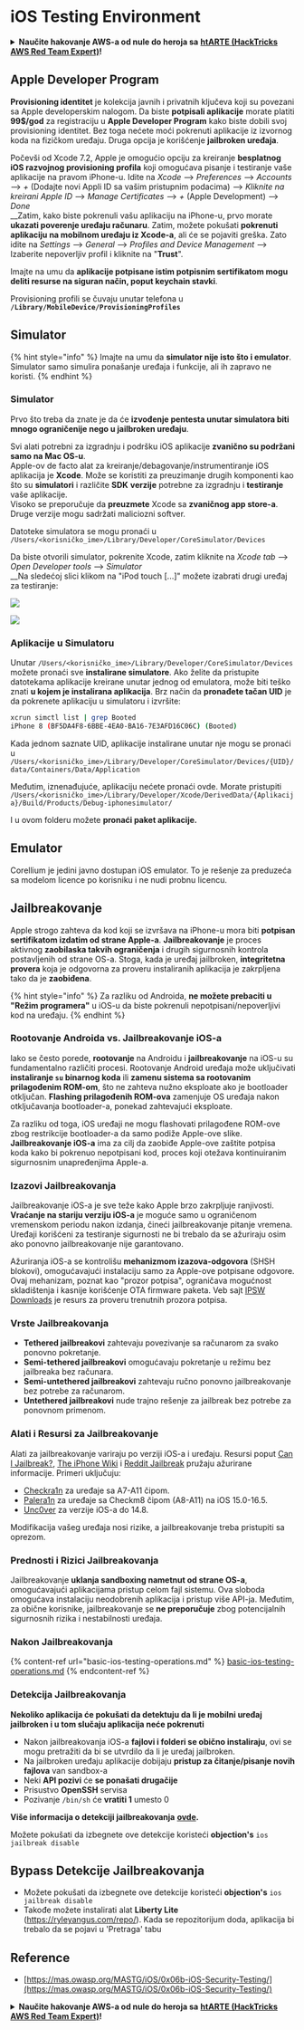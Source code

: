 # iOS Testing Environment

<details>

<summary><strong>Naučite hakovanje AWS-a od nule do heroja sa</strong> <a href="https://training.hacktricks.xyz/courses/arte"><strong>htARTE (HackTricks AWS Red Team Expert)</strong></a><strong>!</strong></summary>

Drugi načini podrške HackTricks-u:

* Ako želite da vidite svoju **kompaniju reklamiranu na HackTricks-u** ili da **preuzmete HackTricks u PDF formatu** proverite [**PLANOVE ZA PRIJAVU**](https://github.com/sponsors/carlospolop)!
* Nabavite [**zvanični PEASS & HackTricks swag**](https://peass.creator-spring.com)
* Otkrijte [**Porodicu PEASS**](https://opensea.io/collection/the-peass-family), našu kolekciju ekskluzivnih [**NFT-ova**](https://opensea.io/collection/the-peass-family)
* **Pridružite se** 💬 [**Discord grupi**](https://discord.gg/hRep4RUj7f) ili [**telegram grupi**](https://t.me/peass) ili nas **pratite** na **Twitteru** 🐦 [**@carlospolopm**](https://twitter.com/hacktricks\_live)**.**
* **Podelite svoje hakovanje trikova slanjem PR-ova na** [**HackTricks**](https://github.com/carlospolop/hacktricks) i [**HackTricks Cloud**](https://github.com/carlospolop/hacktricks-cloud) github repozitorijume.

</details>

## Apple Developer Program

**Provisioning identitet** je kolekcija javnih i privatnih ključeva koji su povezani sa Apple developerskim nalogom. Da biste **potpisali aplikacije** morate platiti **99$/god** za registraciju u **Apple Developer Program** kako biste dobili svoj provisioning identitet. Bez toga nećete moći pokrenuti aplikacije iz izvornog koda na fizičkom uređaju. Druga opcija je korišćenje **jailbroken uređaja**.

Počevši od Xcode 7.2, Apple je omogućio opciju za kreiranje **besplatnog iOS razvojnog provisioning profila** koji omogućava pisanje i testiranje vaše aplikacije na pravom iPhone-u. Idite na _Xcode_ --> _Preferences_ --> _Accounts_ --> _+_ (Dodajte novi Appli ID sa vašim pristupnim podacima) --> _Kliknite na kreirani Apple ID_ --> _Manage Certificates_ --> _+_ (Apple Development) --> _Done_\
\_\_Zatim, kako biste pokrenuli vašu aplikaciju na iPhone-u, prvo morate **ukazati poverenje uređaju računaru**. Zatim, možete pokušati **pokrenuti aplikaciju na mobilnom uređaju iz Xcode-a**, ali će se pojaviti greška. Zato idite na _Settings_ --> _General_ --> _Profiles and Device Management_ --> Izaberite nepoverljiv profil i kliknite na "**Trust**".

Imajte na umu da **aplikacije potpisane istim potpisnim sertifikatom mogu deliti resurse na siguran način, poput keychain stavki**.

Provisioning profili se čuvaju unutar telefona u **`/Library/MobileDevice/ProvisioningProfiles`**

## **Simulator**

{% hint style="info" %}
Imajte na umu da **simulator nije isto što i emulator**. Simulator samo simulira ponašanje uređaja i funkcije, ali ih zapravo ne koristi.
{% endhint %}

### **Simulator**

Prvo što treba da znate je da će **izvođenje pentesta unutar simulatora biti mnogo ograničenije nego u jailbroken uređaju**.

Svi alati potrebni za izgradnju i podršku iOS aplikacije **zvanično su podržani samo na Mac OS-u**.\
Apple-ov de facto alat za kreiranje/debagovanje/instrumentiranje iOS aplikacija je **Xcode**. Može se koristiti za preuzimanje drugih komponenti kao što su **simulatori** i različite **SDK** **verzije** potrebne za izgradnju i **testiranje** vaše aplikacije.\
Visoko se preporučuje da **preuzmete** Xcode sa **zvaničnog app store-a**. Druge verzije mogu sadržati maliciozni softver.

Datoteke simulatora se mogu pronaći u `/Users/<korisničko_ime>/Library/Developer/CoreSimulator/Devices`

Da biste otvorili simulator, pokrenite Xcode, zatim kliknite na _Xcode tab_ --> _Open Developer tools_ --> _Simulator_\
\_\_Na sledećoj slici klikom na "iPod touch \[...]" možete izabrati drugi uređaj za testiranje:

![](<../../.gitbook/assets/image (270).png>)

![](<../../.gitbook/assets/image (520).png>)

### Aplikacije u Simulatoru

Unutar `/Users/<korisničko_ime>/Library/Developer/CoreSimulator/Devices` možete pronaći sve **instalirane simulatore**. Ako želite da pristupite datotekama aplikacije kreirane unutar jednog od emulatora, može biti teško znati **u kojem je instalirana aplikacija**. Brz način da **pronađete tačan UID** je da pokrenete aplikaciju u simulatoru i izvršite:
```bash
xcrun simctl list | grep Booted
iPhone 8 (BF5DA4F8-6BBE-4EA0-BA16-7E3AFD16C06C) (Booted)
```
Kada jednom saznate UID, aplikacije instalirane unutar nje mogu se pronaći u `/Users/<korisničko_ime>/Library/Developer/CoreSimulator/Devices/{UID}/data/Containers/Data/Application`

Međutim, iznenađujuće, aplikaciju nećete pronaći ovde. Morate pristupiti `/Users/<korisničko_ime>/Library/Developer/Xcode/DerivedData/{Aplikacija}/Build/Products/Debug-iphonesimulator/`

I u ovom folderu možete **pronaći paket aplikacije.**

## Emulator

Corellium je jedini javno dostupan iOS emulator. To je rešenje za preduzeća sa modelom licence po korisniku i ne nudi probnu licencu.

## Jailbreakovanje

Apple strogo zahteva da kod koji se izvršava na iPhone-u mora biti **potpisan sertifikatom izdatim od strane Apple-a**. **Jailbreakovanje** je proces aktivnog **zaobilaska takvih ograničenja** i drugih sigurnosnih kontrola postavljenih od strane OS-a. Stoga, kada je uređaj jailbroken, **integritetna provera** koja je odgovorna za proveru instaliranih aplikacija je zakrpljena tako da je **zaobiđena**.

{% hint style="info" %}
Za razliku od Androida, **ne možete prebaciti u "Režim programera"** u iOS-u da biste pokrenuli nepotpisani/nepoverljivi kod na uređaju.
{% endhint %}

### Rootovanje Androida vs. Jailbreakovanje iOS-a

Iako se često porede, **rootovanje** na Androidu i **jailbreakovanje** na iOS-u su fundamentalno različiti procesi. Rootovanje Android uređaja može uključivati **instaliranje `su` binarnog koda** ili **zamenu sistema sa rootovanim prilagođenim ROM-om**, što ne zahteva nužno eksploate ako je bootloader otključan. **Flashing prilagođenih ROM-ova** zamenjuje OS uređaja nakon otključavanja bootloader-a, ponekad zahtevajući eksploate.

Za razliku od toga, iOS uređaji ne mogu flashovati prilagođene ROM-ove zbog restrikcije bootloader-a da samo podiže Apple-ove slike. **Jailbreakovanje iOS-a** ima za cilj da zaobiđe Apple-ove zaštite potpisa koda kako bi pokrenuo nepotpisani kod, proces koji otežava kontinuiranim sigurnosnim unapređenjima Apple-a.

### Izazovi Jailbreakovanja

Jailbreakovanje iOS-a je sve teže kako Apple brzo zakrpljuje ranjivosti. **Vraćanje na stariju verziju iOS-a** je moguće samo u ograničenom vremenskom periodu nakon izdanja, čineći jailbreakovanje pitanje vremena. Uređaji korišćeni za testiranje sigurnosti ne bi trebalo da se ažuriraju osim ako ponovno jailbreakovanje nije garantovano.

Ažuriranja iOS-a se kontrolišu **mehanizmom izazova-odgovora** (SHSH blokovi), omogućavajući instalaciju samo za Apple-ove potpisane odgovore. Ovaj mehanizam, poznat kao "prozor potpisa", ograničava mogućnost skladištenja i kasnije korišćenje OTA firmware paketa. Veb sajt [IPSW Downloads](https://ipsw.me) je resurs za proveru trenutnih prozora potpisa.

### Vrste Jailbreakovanja

* **Tethered jailbreakovi** zahtevaju povezivanje sa računarom za svako ponovno pokretanje.
* **Semi-tethered jailbreakovi** omogućavaju pokretanje u režimu bez jailbreaka bez računara.
* **Semi-untethered jailbreakovi** zahtevaju ručno ponovno jailbreakovanje bez potrebe za računarom.
* **Untethered jailbreakovi** nude trajno rešenje za jailbreak bez potrebe za ponovnom primenom.

### Alati i Resursi za Jailbreakovanje

Alati za jailbreakovanje variraju po verziji iOS-a i uređaju. Resursi poput [Can I Jailbreak?](https://canijailbreak.com), [The iPhone Wiki](https://www.theiphonewiki.com) i [Reddit Jailbreak](https://www.reddit.com/r/jailbreak/) pružaju ažurirane informacije. Primeri uključuju:

* [Checkra1n](https://checkra.in/) za uređaje sa A7-A11 čipom.
* [Palera1n](https://palera.in/) za uređaje sa Checkm8 čipom (A8-A11) na iOS 15.0-16.5.
* [Unc0ver](https://unc0ver.dev/) za verzije iOS-a do 14.8.

Modifikacija vašeg uređaja nosi rizike, a jailbreakovanje treba pristupiti sa oprezom.

### Prednosti i Rizici Jailbreakovanja

Jailbreakovanje **uklanja sandboxing nametnut od strane OS-a**, omogućavajući aplikacijama pristup celom fajl sistemu. Ova sloboda omogućava instalaciju neodobrenih aplikacija i pristup više API-ja. Međutim, za obične korisnike, jailbreakovanje se **ne preporučuje** zbog potencijalnih sigurnosnih rizika i nestabilnosti uređaja.

### **Nakon Jailbreakovanja**

{% content-ref url="basic-ios-testing-operations.md" %}
[basic-ios-testing-operations.md](basic-ios-testing-operations.md)
{% endcontent-ref %}

### **Detekcija Jailbreakovanja**

**Nekoliko aplikacija će pokušati da detektuju da li je mobilni uređaj jailbroken i u tom slučaju aplikacija neće pokrenuti**

* Nakon jailbreakovanja iOS-a **fajlovi i folderi se obično instaliraju**, ovi se mogu pretražiti da bi se utvrdilo da li je uređaj jailbroken.
* Na jailbroken uređaju aplikacije dobijaju **pristup za čitanje/pisanje novih fajlova** van sandbox-a
* Neki **API pozivi** će **se ponašati drugačije**
* Prisustvo **OpenSSH** servisa
* Pozivanje `/bin/sh` će **vratiti 1** umesto 0

**Više informacija o detekciji jailbreakovanja** [**ovde**](https://www.trustwave.com/en-us/resources/blogs/spiderlabs-blog/jailbreak-detection-methods/)**.**

Možete pokušati da izbegnete ove detekcije koristeći **objection's** `ios jailbreak disable`

## **Bypass Detekcije Jailbreakovanja**

* Možete pokušati da izbegnete ove detekcije koristeći **objection's** `ios jailbreak disable`
* Takođe možete instalirati alat **Liberty Lite** (https://ryleyangus.com/repo/). Kada se repozitorijum doda, aplikacija bi trebalo da se pojavi u 'Pretraga' tabu

## Reference

* [https://mas.owasp.org/MASTG/iOS/0x06b-iOS-Security-Testing/](https://mas.owasp.org/MASTG/iOS/0x06b-iOS-Security-Testing/)

<details>

<summary><strong>Naučite hakovanje AWS-a od nule do heroja sa</strong> <a href="https://training.hacktricks.xyz/courses/arte"><strong>htARTE (HackTricks AWS Red Team Expert)</strong></a><strong>!</strong></summary>

Drugi načini podrške HackTricks-u:

* Ako želite da vidite svoju **kompaniju reklamiranu na HackTricks-u** ili **preuzmete HackTricks u PDF-u** Proverite [**PLANOVE ZA PRIJAVU**](https://github.com/sponsors/carlospolop)!
* Nabavite [**zvanični PEASS & HackTricks swag**](https://peass.creator-spring.com)
* Otkrijte [**The PEASS Family**](https://opensea.io/collection/the-peass-family), našu kolekciju ekskluzivnih [**NFT-ova**](https://opensea.io/collection/the-peass-family)
* **Pridružite se** 💬 [**Discord grupi**](https://discord.gg/hRep4RUj7f) ili [**telegram grupi**](https://t.me/peass) ili nas **pratite** na **Twitter-u** 🐦 [**@carlospolopm**](https://twitter.com/hacktricks\_live)**.**
* **Podelite svoje hakovanje trikove slanjem PR-ova na** [**HackTricks**](https://github.com/carlospolop/hacktricks) i [**HackTricks Cloud**](https://github.com/carlospolop/hacktricks-cloud) github repozitorijume.

</details>
